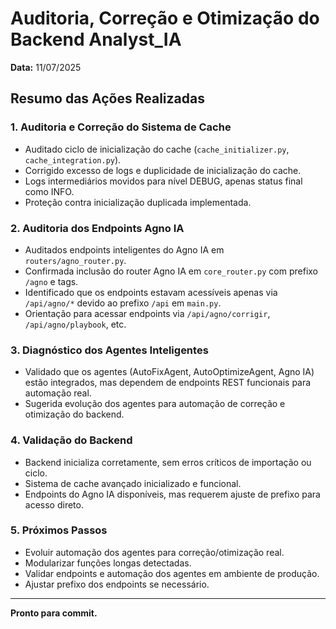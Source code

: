 # Auditoria, Correção e Otimização do Backend Analyst_IA

**Data:** 11/07/2025

## Resumo das Ações Realizadas

### 1. Auditoria e Correção do Sistema de Cache
- Auditado ciclo de inicialização do cache (`cache_initializer.py`, `cache_integration.py`).
- Corrigido excesso de logs e duplicidade de inicialização do cache.
- Logs intermediários movidos para nível DEBUG, apenas status final como INFO.
- Proteção contra inicialização duplicada implementada.

### 2. Auditoria dos Endpoints Agno IA
- Auditados endpoints inteligentes do Agno IA em `routers/agno_router.py`.
- Confirmada inclusão do router Agno IA em `core_router.py` com prefixo `/agno` e tags.
- Identificado que os endpoints estavam acessíveis apenas via `/api/agno/*` devido ao prefixo `/api` em `main.py`.
- Orientação para acessar endpoints via `/api/agno/corrigir`, `/api/agno/playbook`, etc.

### 3. Diagnóstico dos Agentes Inteligentes
- Validado que os agentes (AutoFixAgent, AutoOptimizeAgent, Agno IA) estão integrados, mas dependem de endpoints REST funcionais para automação real.
- Sugerida evolução dos agentes para automação de correção e otimização do backend.

### 4. Validação do Backend
- Backend inicializa corretamente, sem erros críticos de importação ou ciclo.
- Sistema de cache avançado inicializado e funcional.
- Endpoints do Agno IA disponíveis, mas requerem ajuste de prefixo para acesso direto.

### 5. Próximos Passos
- Evoluir automação dos agentes para correção/otimização real.
- Modularizar funções longas detectadas.
- Validar endpoints e automação dos agentes em ambiente de produção.
- Ajustar prefixo dos endpoints se necessário.

---

**Pronto para commit.**
